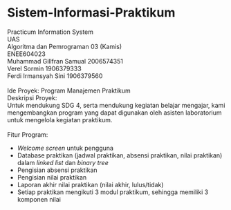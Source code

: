 # Sistem-Informasi-Praktikum<br />
Practicum Information System <br />
UAS<br />
Algoritma dan Pemrograman 03 (Kamis)<br />
ENEE604023<br /> 
Muhammad Gillfran Samual	2006574351<br />
Verel Sormin 			1906379333<br />
Ferdi Irmansyah Sini 		1906379560
<br /><br />
Ide Proyek: Program Manajemen Praktikum<br />
Deskripsi Proyek:<br />
Untuk mendukung SDG 4, serta mendukung kegiatan belajar mengajar, kami mengembangkan program yang dapat digunakan oleh asisten laboratorium untuk mengelola kegiatan praktikum. 
<br /><br />
Fitur Program:<br />
- _Welcome screen_ untuk pengguna<br />
- Database praktikan (jadwal praktikan, absensi praktikan, nilai praktikan) dalam _linked list_ dan _binary tree_<br />
- Pengisian absensi praktikan<br />
- Pengisian nilai praktikan<br />
- Laporan akhir nilai praktikan (nilai akhir, lulus/tidak)<br />
- Setiap praktikan mengikuti 3 modul praktikum, sehingga memiliki 3 komponen nilai<br />
